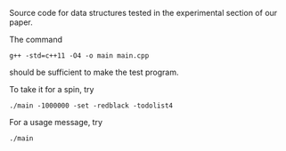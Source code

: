 Source code for data structures tested in the experimental section of our
paper.

The command

    g++ -std=c++11 -O4 -o main main.cpp

should be sufficient to make the test program.

To take it for a spin, try

    ./main -1000000 -set -redblack -todolist4

For a usage message, try

    ./main


